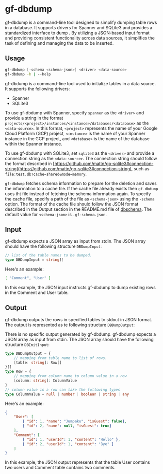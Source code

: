 # gf-dbdump

gf-dbdump is a command-line tool designed to simplify dumping table rows in a database. It supports drivers for Spanner and SQLite3 and provides a standardized interface to dump . By utilizing a JSON-based input format and providing consistent functionality across data sources, it simplifies the task of defining and managing the data to be inserted.

## Usage

```sh
gf-dbdump [-schema <schema-json>] <driver> <data-source>
gf-dbdump -h | --help
```

gf-dbdump is a command-line tool used to initialize tables in a data source. It supports the following drivers:

- Spanner
- SQLite3

To use gf-dbdump with Spanner, specify `spanner` as the `<driver>` and provide a string in the format `projects/<project>/instances/<instance>/databases/<database>` as the `<data-source>`. In this format, `<project>` represents the name of your Google Cloud Platform (GCP) project, `<instance>` is the name of your Spanner instance in the GCP project, and `<database>` is the name of the database within the Spanner instance.

To use gf-dbdump with SQLite3, set `sqlite3` as the `<driver>` and provide a connection string as the `<data-source>`.
The connection string should follow the format described in [https://github.com/mattn/go-sqlite3#connection-string](https://github.com/mattn/go-sqlite3#connection-string), such as `file:test.db?cache=shared&mode=memory`.


`gf-dbdump` fetches schema information to prepare for the deletion and saves the information to a cache file. If the cache file already exists then `gf-dbdump` uses tht file instead of  fetching the schema information again. To specify the cache file, specify a path of the file as `<schema-json>` using the `-schema` option. The format of the cache file should follow the JSON format described in the Output section in the README.md file of [dbschema](../dbschema/README.md). The default value for `<schema-json>` is `.gf-schema.json`.


## Input

gf-dbdump expects a JSON array as input from stdin. The JSON array should have the following structure `DBDumpInput`:

```ts
// list of the table names to be dumped.
type DBDumpInput = string[]
```

Here's an example:
```sh
[ "Comment", "User" ]
```

In this example, the JSON input instructs gf-dbdump to dump existing rows in the Comment and User table.

## Output

gf-dbdump outputs the rows in specified tables to stdout in JSON format. The output is represented as te following structure `DBDumpOutput`:

There is no specific output generated by gf-dbdump.
gf-dbdump expects a JSON array as input from stdin. The JSON array should have the following structure `DBInitInput`:

```ts
type DBDumpOutput = {
    // mapping from table name to list of rows.
    [table: string]: Row[]
}[]
type Row = { 
    // mapping from column name to column value in a row
    [column: string]: ColumnValue
}
// column value in a row can take the following types
type ColumnValue = null | number | boolean | string | any
```

Here's an example:
```json
{
    "User": [
        { "id": 1, "name": "Jumpaku", "isGuest": false},
        { "id": 2, "name": null, "isGuest": true}
    ],
    "Comment": [
        { "id": 1, "userId": 1, "content": "Hello" },
        { "id": 2, "userId": 1, "content": "Bye" }
    ]
}
```

In this example, the JSON output represents that the table User contains two users and Comment table contains two comments.
